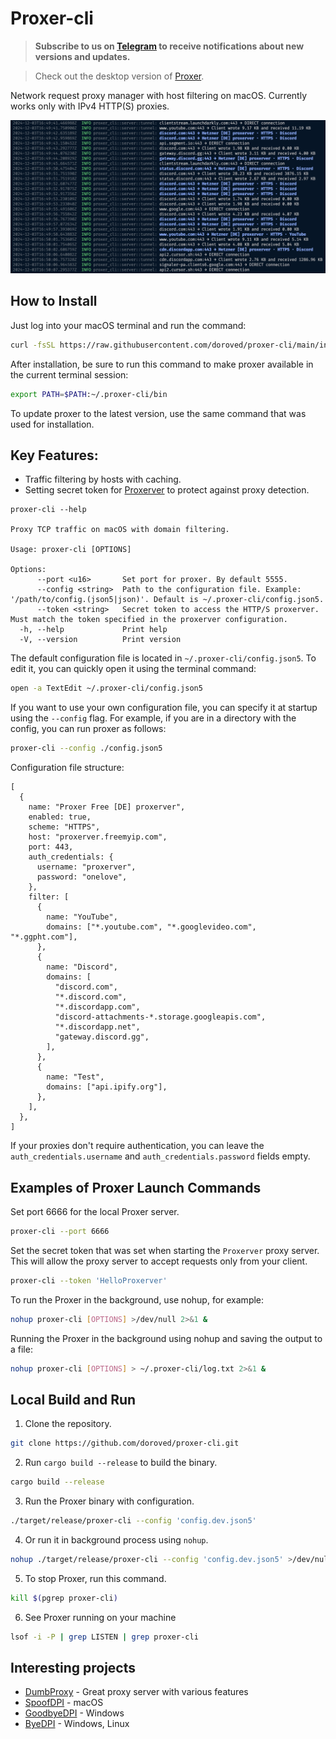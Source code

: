 # Proxer-cli

> **Subscribe to us on [Telegram](https://t.me/macproxer) to receive notifications about new versions and updates.**

> Check out the desktop version of [Proxer](https://github.com/doroved/proxer).

Network request proxy manager with host filtering on macOS. Currently works only with IPv4 HTTP(S) proxies.

![proxer screenshot](screenshot.png)

## How to Install

Just log into your macOS terminal and run the command:

```bash
curl -fsSL https://raw.githubusercontent.com/doroved/proxer-cli/main/install.sh | bash
```

After installation, be sure to run this command to make proxer available in the current terminal session:

```bash
export PATH=$PATH:~/.proxer-cli/bin
```

To update proxer to the latest version, use the same command that was used for installation.

## Key Features:

- Traffic filtering by hosts with caching.
- Setting secret token for [Proxerver](https://github.com/doroved/proxerver) to protect against proxy detection.

```
proxer-cli --help

Proxy TCP traffic on macOS with domain filtering.

Usage: proxer-cli [OPTIONS]

Options:
      --port <u16>       Set port for proxer. By default 5555.
      --config <string>  Path to the configuration file. Example: '/path/to/config.(json5|json)'. Default is ~/.proxer-cli/config.json5.
      --token <string>   Secret token to access the HTTP/S proxerver. Must match the token specified in the proxerver configuration.
  -h, --help             Print help
  -V, --version          Print version
```

The default configuration file is located in `~/.proxer-cli/config.json5`. To edit it, you can quickly open it using the terminal command:

```bash
open -a TextEdit ~/.proxer-cli/config.json5
```

If you want to use your own configuration file, you can specify it at startup using the `--config` flag.
For example, if you are in a directory with the config, you can run proxer as follows:

```bash
proxer-cli --config ./config.json5
```

Configuration file structure:

```json5
[
  {
    name: "Proxer Free [DE] proxerver",
    enabled: true,
    scheme: "HTTPS",
    host: "proxerver.freemyip.com",
    port: 443,
    auth_credentials: {
      username: "proxerver",
      password: "onelove",
    },
    filter: [
      {
        name: "YouTube",
        domains: ["*.youtube.com", "*.googlevideo.com", "*.ggpht.com"],
      },
      {
        name: "Discord",
        domains: [
          "discord.com",
          "*.discord.com",
          "*.discordapp.com",
          "discord-attachments-*.storage.googleapis.com",
          "*.discordapp.net",
          "gateway.discord.gg",
        ],
      },
      {
        name: "Test",
        domains: ["api.ipify.org"],
      },
    ],
  },
]
```

If your proxies don't require authentication, you can leave the `auth_credentials.username` and `auth_credentials.password` fields empty.

## Examples of Proxer Launch Commands

Set port 6666 for the local Proxer server.

```bash
proxer-cli --port 6666
```

Set the secret token that was set when starting the `Proxerver` proxy server. This will allow the proxy server to accept requests only from your client.

```bash
proxer-cli --token 'HelloProxerver'
```

To run the Proxer in the background, use nohup, for example:

```bash
nohup proxer-cli [OPTIONS] >/dev/null 2>&1 &
```

Running the Proxer in the background using nohup and saving the output to a file:

```bash
nohup proxer-cli [OPTIONS] > ~/.proxer-cli/log.txt 2>&1 &
```

## Local Build and Run

1. Clone the repository.

```bash
git clone https://github.com/doroved/proxer-cli.git
```

2. Run `cargo build --release` to build the binary.

```bash
cargo build --release
```

3. Run the Proxer binary with configuration.

```bash
./target/release/proxer-cli --config 'config.dev.json5'
```

4. Or run it in background process using `nohup`.

```bash
nohup ./target/release/proxer-cli --config 'config.dev.json5' >/dev/null 2>&1 &
```

5. To stop Proxer, run this command.

```bash
kill $(pgrep proxer-cli)
```

6. See Proxer running on your machine

```bash
lsof -i -P | grep LISTEN | grep proxer-cli
```

## Interesting projects

- [DumbProxy](https://github.com/SenseUnit/dumbproxy) - Great proxy server with various features
- [SpoofDPI](https://github.com/xvzc/SpoofDPI) - macOS
- [GoodbyeDPI](https://github.com/ValdikSS/GoodbyeDPI) - Windows
- [ByeDPI](https://github.com/hufrea/byedpi) - Windows, Linux

